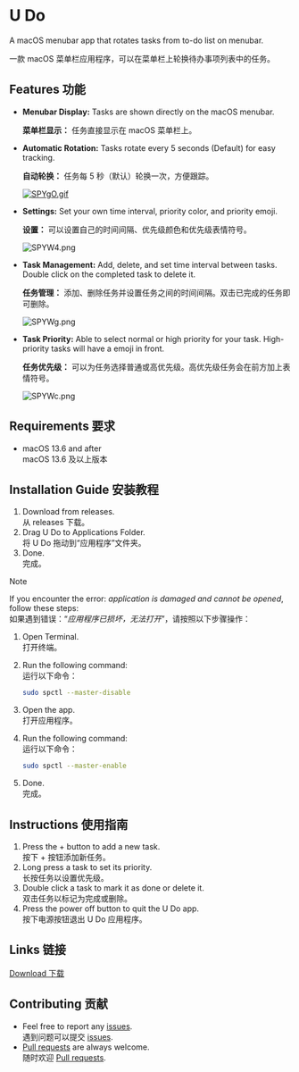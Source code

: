# U Do

A macOS menubar app that rotates tasks from to-do list on menubar.

一款 macOS 菜单栏应用程序，可以在菜单栏上轮换待办事项列表中的任务。

## Features 功能

- **Menubar Display:** Tasks are shown directly on the macOS menubar.

  **菜单栏显示：** 任务直接显示在 macOS 菜单栏上。

- **Automatic Rotation:** Tasks rotate every 5 seconds (Default) for easy tracking.

  **自动轮换：** 任务每 5 秒（默认）轮换一次，方便跟踪。

  [![SPYgO.gif](https://s7.gifyu.com/images/SPYgO.gif)](https://gifyu.com/image/SPYgO)

- **Settings:** Set your own time interval, priority color, and priority emoji.

  **设置：** 可以设置自己的时间间隔、优先级颜色和优先级表情符号。

  ![SPYW4.png](https://s13.gifyu.com/images/SPYW4.png)

- **Task Management:** Add, delete, and set time interval between tasks. Double click on the completed task to delete it.

  **任务管理：** 添加、删除任务并设置任务之间的时间间隔。双击已完成的任务即可删除。

  ![SPYWg.png](https://s7.gifyu.com/images/SPYWg.png)

- **Task Priority:** Able to select normal or high priority for your task. High-priority tasks will have a emoji in front.

  **任务优先级：** 可以为任务选择普通或高优先级。高优先级任务会在前方加上表情符号。

  ![SPYWc.png](https://s7.gifyu.com/images/SPYWc.png)

## Requirements 要求

- macOS 13.6 and after<br>macOS 13.6 及以上版本

## Installation Guide 安装教程

1. Download from releases.<br>从 releases 下载。
2. Drag U Do to Applications Folder.<br>将 U Do 拖动到“应用程序”文件夹。
3. Done.<br>完成。

> [!NOTE]
> If you encounter the error: *application is damaged and cannot be opened*, follow these steps:<br>如果遇到错误：“*应用程序已损坏，无法打开*”，请按照以下步骤操作：

1. Open Terminal.<br>打开终端。
2. Run the following command:<br>运行以下命令：

   ```bash
   sudo spctl --master-disable
   ```

3. Open the app.<br>打开应用程序。
4. Run the following command:<br>运行以下命令：

   ```bash
   sudo spctl --master-enable
   ```

5. Done.<br>完成。

## Instructions 使用指南

1. Press the + button to add a new task.<br>按下 + 按钮添加新任务。
2. Long press a task to set its priority.<br>长按任务以设置优先级。
3. Double click a task to mark it as done or delete it.<br>双击任务以标记为完成或删除。
4. Press the power off button to quit the U Do app.<br>按下电源按钮退出 U Do 应用程序。

## Links 链接

[Download 下载](https://github.com/chriyocc/U-Do/releases/latest)

## Contributing 贡献

- Feel free to report any [issues](https://github.com/chriyocc/U-Do/issues).<br>遇到问题可以提交 [issues](https://github.com/chriyocc/U-Do/issues).
- [Pull requests](https://github.com/chriyocc/U-Do/pulls) are always welcome.<br>随时欢迎 [Pull requests](https://github.com/chriyocc/U-Do/pulls).
